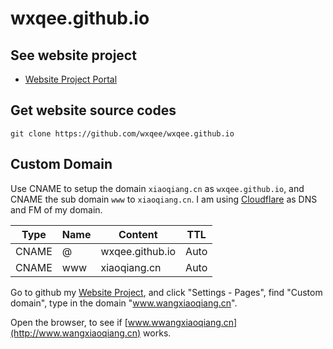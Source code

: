 # wxqee.github.io

## See website project

* [Website Project Portal](https://github.com/wxqee/wxqee.github.io)


## Get website source codes

```
git clone https://github.com/wxqee/wxqee.github.io
```

## Custom Domain

Use CNAME to setup the domain `xiaoqiang.cn` as `wxqee.github.io`, and CNAME the sub domain `www` to `xiaoqiang.cn`. I am using [Cloudflare](https://dash.cloudflare.com/) as DNS and FM of my domain.

Type| Name| Content| TTL 
---| ---| ---| ---
CNAME| @| wxqee.github.io| Auto
CNAME| www| xiaoqiang.cn| Auto

Go to github my [Website Project](https://github.com/wxqee/wxqee.github.io), and click "Settings - Pages", find "Custom domain", type in the domain "www.wangxiaoqiang.cn".

Open the browser, to see if [www.wwangxiaoqiang.cn](http://www.wangxiaoqiang.cn) works.
